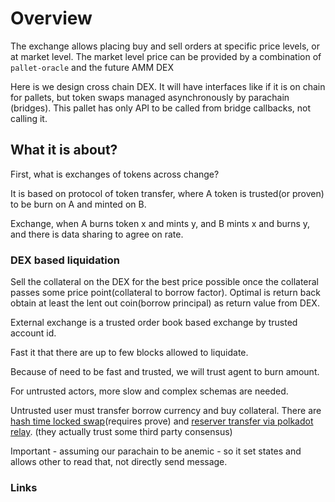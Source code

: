 # Overview

The exchange allows placing buy and sell orders at specific price levels, or at market level. The market level price can be provided by a combination of `pallet-oracle` and the future AMM DEX

Here is we design cross chain DEX. It will have interfaces like if it is on chain for pallets, but token swaps managed asynchronously by parachain (bridges). This pallet has only API to be called from bridge callbacks, not calling it.


## What it is about?

First, what is exchanges of tokens across change?

It is based on protocol of token transfer, where A token is trusted(or proven) to be burn on A and minted on B.

Exchange, when A burns token x and mints y, and B mints x and burns y, and there is data sharing to agree on rate.

### DEX based liquidation

Sell the collateral on the DEX for the best price possible once the collateral passes some price point(collateral to borrow factor). Optimal is return back obtain at least the lent out coin(borrow principal) as return value from DEX.


External exchange is a trusted order book based exchange by trusted account id.

Fast it that there are up to few blocks allowed to liquidate.

Because of need to be fast and trusted, we will trust agent to burn amount.

For untrusted actors, more slow and complex schemas are needed.

Untrusted user must transfer borrow currency and buy collateral. There are [hash time locked swap][1](requires prove) and [reserver transfer via polkadot relay][2]. (they actually trust some third party consensus)

Important - assuming our parachain to be anemic - so it set states and allows  other to read that, not directly send message.

### Links

[1]: https://research.csiro.au/blockchainpatterns/general-patterns/blockchain-payment-patterns/token-swap/
[2]: https://medium.com/polkadot-network/xcm-the-cross-consensus-message-format-3b77b1373392
[3]: https://wiki.polkadot.network/docs/learn-bridges
